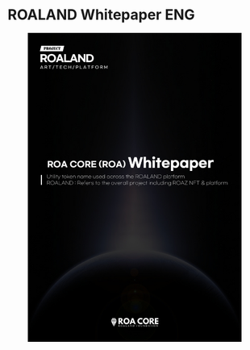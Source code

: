 # ROALAND Whitepaper ENG

<figure><img src=".gitbook/assets/ROALAND_Whitepaper_ENG_page-0001.jpg" alt=""><figcaption></figcaption></figure>
